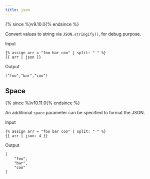 ```yaml
---
title: json
---
```


{% since %}v9.10.0{% endsince %}

Convert values to string via `JSON.stringify()`, for debug purpose.

Input
```liquid
{% assign arr = "foo bar coo" | split: " " %}
{{ arr | json }}
```

Output
```text
["foo","bar","coo"]
```

## Space

{% since %}v10.11.0{% endsince %}

An additional `space` parameter can be specified to format the JSON.

Input
```liquid
{% assign arr = "foo bar coo" | split: " " %}
{{ arr | json: 4 }}
```

Output
```text
[
    "foo",
    "bar",
    "coo"
]
```
